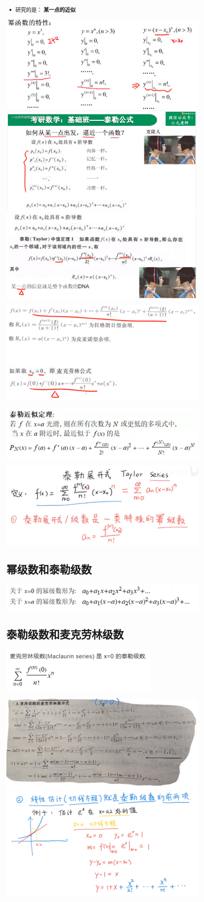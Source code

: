 - 研究的是： **某一点的近似**

![](../../photo/Pasted%20image%2020240408105137.png)
![](../../photo/Pasted%20image%2020240408105225.png)
![](../../photo/Pasted%20image%2020240408105303.png)

![](../../photo/Pasted%20image%2020240408105351.png)

![](../../photo/Pasted%20image%2020240402172518.png)

![](../../photo/Pasted%20image%2020240402171444.png)

# 幂级数和泰勒级数
![](../../photo/Pasted%20image%2020240402173037.png)
# 泰勒级数和麦克劳林级数
![](../../photo/Pasted%20image%2020240402173105.png)

![](../../photo/Pasted%20image%2020240402171518.png)
![](../../photo/Pasted%20image%2020240402171646.png)
